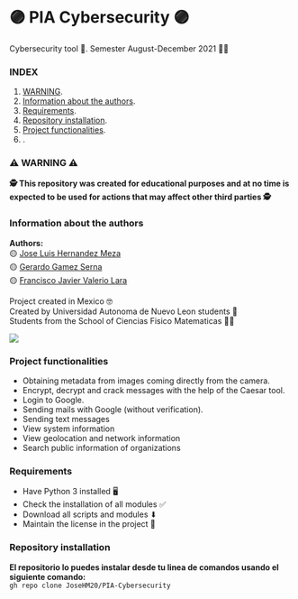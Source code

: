# 🟣 PIA Cybersecurity 🟣

Cybersecurity tool 👮. Semester August-December 2021 👨‍🎓

### INDEX  
1. [WARNING](#⚠-WARNING-⚠).
2. [Information about the authors](#Information-about-the-authors).
3. [Requirements](#Requirements).
4. [Repository installation](#Repository-installation).
5. [Project functionalities](#Project-functionalities).
6. [](#).

### ⚠ WARNING ⚠

**🕵 This repository was created for educational purposes and at no time is expected to be used for actions that may affect other third parties 🕵**

### Information about the authors

**Authors:**  
🟡 [Jose Luis Hernandez Meza](https://github.com/JoseHM20)      
🟡 [Gerardo Gamez Serna](https://github.com/Gerardo0202)  
🟡 [Francisco Javier Valerio Lara](https://github.com/Francisco1002)     

Project created in Mexico 🤓  
Created by Universidad Autonoma de Nuevo Leon students 🏣  
Students from the School of Ciencias Fisico Matematicas 👨‍🏫

![](https://www.uanl.mx/wp-content/uploads/2018/10/85-aniversario-uanl-torre-rectoria.jpg)

### Project functionalities  

- Obtaining metadata from images coming directly from the camera.  
- Encrypt, decrypt and crack messages with the help of the Caesar tool.  
- Login to Google.  
- Sending mails with Google (without verification).  
- Sending text messages  
- View system information  
- View geolocation and network information  
- Search public information of organizations  

### Requirements

- Have Python 3 installed 🖥
- Check the installation of all modules ✅
- Download all scripts and modules ⬇
- Maintain the license in the project 📜

### Repository installation

**El repositorio lo puedes instalar desde tu linea de comandos usando el siguiente comando:**  
`gh repo clone JoseHM20/PIA-Cybersecurity`
